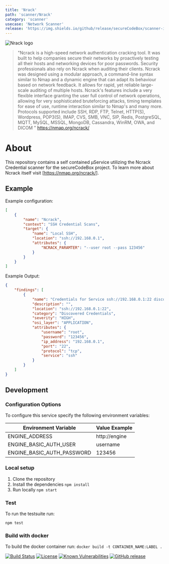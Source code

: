 ```yaml
---
title: 'Nrack'
path: 'scanner/Nrack'
category: 'scanner'
usecase: 'Network Scanner'
release: 'https://img.shields.io/github/release/secureCodeBox/scanner-infrastructure-nrack.svg'
---
```


![Nrack logo](https://nmap.org/ncrack/images/ncrack_logo.png)

> "Ncrack is a high-speed network authentication cracking tool. It was built to help companies secure their networks by proactively testing all their hosts and networking devices for poor passwords. Security professionals also rely on Ncrack when auditing their clients. Ncrack was designed using a modular approach, a command-line syntax similar to Nmap and a dynamic engine that can adapt its behaviour based on network feedback. It allows for rapid, yet reliable large-scale auditing of multiple hosts. Ncrack's features include a very flexible interface granting the user full control of network operations, allowing for very sophisticated bruteforcing attacks, timing templates for ease of use, runtime interaction similar to Nmap's and many more. Protocols supported include SSH, RDP, FTP, Telnet, HTTP(S), Wordpress, POP3(S), IMAP, CVS, SMB, VNC, SIP, Redis, PostgreSQL, MQTT, MySQL, MSSQL, MongoDB, Cassandra, WinRM, OWA, and DICOM " https://nmap.org/ncrack/

<!-- end -->

# About

This repository contains a self contained µService utilizing the Ncrack Credential scanner for the secureCodeBox project. To learn more about Ncrack itself visit [https://nmap.org/ncrack/].

## Example

Example configuration:

```json
[
    {
        "name": "Ncrack",
        "context": "SSH Credential Scans",
        "target": {
            "name": "Local SSH",
            "location": "ssh://192.168.0.1",
            "attributes": {
                "NCRACK_PARAMTER": "--user root --pass 123456"
            }
        }
    }
]
```

Example Output:

```json
{
    "findings": [
        {
            "name": "Credentials for Service ssh://192.168.0.1:22 discovered via bruteforce.",
            "description": "",
            "location": "ssh://192.168.0.1:22",
            "category": "Discovered Credentials",
            "severity": "HIGH",
            "osi_layer": "APPLICATION",
            "attributes": {
                "username": "root",
                "password": "123456",
                "ip_address": "192.168.0.1",
                "port": "22",
                "protocol": "tcp",
                "service": "ssh"
            }
        }
    ]
}
```

## Development

### Configuration Options

To configure this service specify the following environment variables:

| Environment Variable       | Value Example |
| -------------------------- | ------------- |
| ENGINE_ADDRESS             | http://engine |
| ENGINE_BASIC_AUTH_USER     | username      |
| ENGINE_BASIC_AUTH_PASSWORD | 123456        |

### Local setup

1.  Clone the repository
2.  Install the dependencies `npm install`
3.  Run locally `npm start`

### Test

To run the testsuite run:

`npm test`

### Build with docker

To build the docker container run: `docker build -t CONTAINER_NAME:LABEL .`

[![Build Status](https://travis-ci.com/secureCodeBox/scanner-infrastructure-ncrack.svg?branch=master)](https://travis-ci.com/secureCodeBox/scanner-infrastructure-ncrack)
[![License](https://img.shields.io/badge/License-Apache%202.0-blue.svg)](https://opensource.org/licenses/Apache-2.0)
[![Known Vulnerabilities](https://snyk.io/test/github/secureCodeBox/scanner-infrastructure-ncrack/badge.svg)](https://snyk.io/test/github/secureCodeBox/scanner-infrastructure-ncrack)
[![GitHub release](https://img.shields.io/github/release/secureCodeBox/scanner-infrastructure-ncrack.svg)](https://github.com/secureCodeBox/scanner-infrastructure-ncrack/releases/latest)
